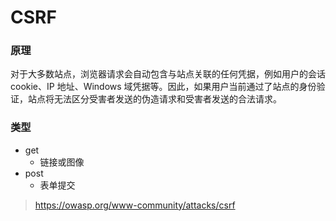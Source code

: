 # CSRF

### 原理
对于大多数站点，浏览器请求会自动包含与站点关联的任何凭据，例如用户的会话 cookie、IP 地址、Windows 域凭据等。因此，如果用户当前通过了站点的身份验证，站点将无法区分受害者发送的伪造请求和受害者发送的合法请求。

### 类型
- get
  - 链接或图像
- post
  - 表单提交

> https://owasp.org/www-community/attacks/csrf